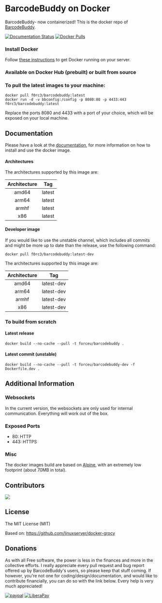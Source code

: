 # BarcodeBuddy on Docker

BarcodeBuddy- now containerized! This is the docker repo of [BarcodeBuddy](https://github.com/Forceu/barcodebuddy).

[![Documentation Status](https://readthedocs.org/projects/barcodebuddy-documentation/badge/?version=latest)](https://barcodebuddy-documentation.readthedocs.io/en/latest/?badge=latest)
[![Docker Pulls](https://img.shields.io/docker/pulls/f0rc3/barcodebuddy-docker.svg)](https://hub.docker.com/r/f0rc3/barcodebuddy-docker/)

### Install Docker

Follow [these instructions](https://docs.docker.com/engine/installation/) to get Docker running on your server.

### Available on Docker Hub (prebuilt) or built from source

### To pull the latest images to your machine:

```
docker pull f0rc3/barcodebuddy:latest
docker run -d -v bbconfig:/config -p 8080:80 -p 4433:443 f0rc3/barcodebuddy:latest
```

Replace the ports 8080 and 4433 with a port of your choice, which will be exposed on your local machine.

## Documentation

Please have a look at the [documentation](https://barcodebuddy-documentation.readthedocs.io/en/latest/), for more information on how to install and use the docker image.

#### Architectures

The architectures supported by this image are:

| Architecture | Tag |
| :----: | --- |
| amd64 | latest |
| arm64 | latest |
| armhf | latest |
| x86 | latest |

#### Developer image

If you would like to use the unstable channel, which includes all commits and might be more up to date than the release, use the following command:

```
docker pull f0rc3/barcodebuddy:latest-dev
```



The architectures supported by this image are:

| Architecture | Tag |
| :----: | --- |
| amd64 | latest-dev |
| arm64 | latest-dev  |
| armhf | latest-dev  |
| x86 | latest-dev  |

### To build from scratch

#### Latest release
```
docker build --no-cache --pull -t forceu/barcodebuddy .
```
#### Latest commit (unstable)
```
docker build --no-cache --pull -t forceu/barcodebuddy-dev -f Dockerfile.dev .
```

## Additional Information

### Websockets

In the current version, the websockets are only used for internal communication. Everything will work out of the box.

### Exposed Ports

 - 80:    HTTP
 - 443:   HTTPS

### Misc

The docker images build are based on [Alpine](https://hub.docker.com/_/alpine/), with an extremely low footprint (about 70MB in total).


## Contributors
<a href="https://github.com/forceu/barcodebuddy-docker/graphs/contributors">
  <img src="https://contributors-img.web.app/image?repo=forceu/barcodebuddy-docker" />
</a>

## License
The MIT License (MIT)

Based on: https://github.com/linuxserver/docker-grocy

## Donations

As with all Free software, the power is less in the finances and more in the collective efforts. I really appreciate every pull request and bug report offered up by BarcodeBuddy's users, so please keep that stuff coming. If however, you're not one for coding/design/documentation, and would like to contribute financially, you can do so with the link below. Every help is very much appreciated!

[![paypal](https://img.shields.io/badge/Donate-PayPal-green.svg)](https://www.paypal.com/cgi-bin/webscr?cmd=_donations&business=donate@bulling.mobi&lc=US&item_name=BarcodeBuddy&no_note=0&cn=&currency_code=EUR&bn=PP-DonationsBF:btn_donateCC_LG.gif:NonHosted) [![LiberaPay](https://img.shields.io/badge/Donate-LiberaPay-green.svg)](https://liberapay.com/MBulling/donate)
